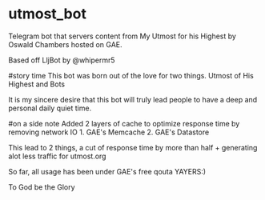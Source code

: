 # utmost_bot
Telegram bot that servers content from My Utmost for his Highest by Oswald Chambers
hosted on GAE.

Based off LljBot by @whipermr5

#story time
This bot was born out of the love for two things. Utmost of His Highest and Bots

It is my sincere desire that this bot will truly lead people to have a deep and personal daily quiet time.

#on a side note
Added 2 layers of cache to optimize response time by removing network IO
    1. GAE's Memcache
    2. GAE's Datastore

This lead to 2 things,
    a cut of response time by more than half +
    generating alot less traffic for utmost.org

So far, all usage has been under GAE's free qouta YAYERS:)


To God be the Glory



